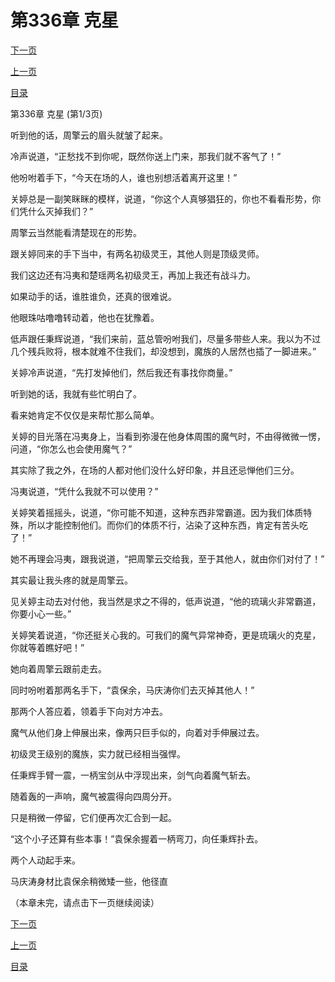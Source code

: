 <h1>第336章    克星</h1>
            <div><p><a href="./1006_%E7%AC%AC336%E7%AB%A0_%E5%85%8B%E6%98%9F.md">下一页</a></p><p><a href="./1004_%E7%AC%AC335%E7%AB%A0_%E7%90%89%E7%92%83%E7%81%AB.md">上一页</a></p><p><a href="../">目录</a></p></div>
            <div><p>第336章    克星 (第1/3页)</p><p>听到他的话，周擎云的眉头就皱了起来。</p><p>冷声说道，“正愁找不到你呢，既然你送上门来，那我们就不客气了！”</p><p>他吩咐着手下，“今天在场的人，谁也别想活着离开这里！”</p><p>关婷总是一副笑眯眯的模样，说道，“你这个人真够猖狂的，你也不看看形势，你们凭什么灭掉我们？”</p><p>周擎云当然能看清楚现在的形势。</p><p>跟关婷同来的手下当中，有两名初级灵王，其他人则是顶级灵师。</p><p>我们这边还有冯夷和楚瑶两名初级灵王，再加上我还有战斗力。</p><p>如果动手的话，谁胜谁负，还真的很难说。</p><p>他眼珠咕噜噜转动着，他也在犹豫着。</p><p>低声跟任秉辉说道，“我们来前，蓝总管吩咐我们，尽量多带些人来。我以为不过几个残兵败将，根本就难不住我们，却没想到，魔族的人居然也插了一脚进来。”</p><p>关婷冷声说道，“先打发掉他们，然后我还有事找你商量。”</p><p>听到她的话，我就有些忙明白了。</p><p>看来她肯定不仅仅是来帮忙那么简单。</p><p>关婷的目光落在冯夷身上，当看到弥漫在他身体周围的魔气时，不由得微微一愣，问道，“你怎么也会使用魔气？”</p><p>其实除了我之外，在场的人都对他们没什么好印象，并且还忌惮他们三分。</p><p>冯夷说道，“凭什么我就不可以使用？”</p><p>关婷笑着摇摇头，说道，“你可能不知道，这种东西非常霸道。因为我们体质特殊，所以才能控制他们。而你们的体质不行，沾染了这种东西，肯定有苦头吃了！”</p><p>她不再理会冯夷，跟我说道，“把周擎云交给我，至于其他人，就由你们对付了！”</p><p>其实最让我头疼的就是周擎云。</p><p>见关婷主动去对付他，我当然是求之不得的，低声说道，“他的琉璃火非常霸道，你要小心一些。”</p><p>关婷笑着说道，“你还挺关心我的。可我们的魔气异常神奇，更是琉璃火的克星，你就等着瞧好吧！”</p><p>她向着周擎云跟前走去。</p><p>同时吩咐着那两名手下，“袁保余，马庆涛你们去灭掉其他人！”</p><p>那两个人答应着，领着手下向对方冲去。</p><p>魔气从他们身上伸展出来，像两只巨手似的，向着对手伸展过去。</p><p>初级灵王级别的魔族，实力就已经相当强悍。</p><p>任秉辉手臂一震，一柄宝剑从中浮现出来，剑气向着魔气斩去。</p><p>随着轰的一声响，魔气被震得向四周分开。</p><p>只是稍微一停留，它们便再次汇合到一起。</p><p>“这个小子还算有些本事！”袁保余握着一柄弯刀，向任秉辉扑去。</p><p>两个人动起手来。</p><p>马庆涛身材比袁保余稍微矮一些，他径直</p><p>（本章未完，请点击下一页继续阅读）</p></div>
            <div><p><a href="./1006_%E7%AC%AC336%E7%AB%A0_%E5%85%8B%E6%98%9F.md">下一页</a></p><p><a href="./1004_%E7%AC%AC335%E7%AB%A0_%E7%90%89%E7%92%83%E7%81%AB.md">上一页</a></p><p><a href="../">目录</a></p></div>